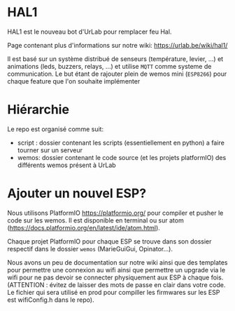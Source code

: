 # HAL1
HAL1 est le nouveau bot d'UrLab pour remplacer feu Hal.

Page contenant plus d'informations sur notre wiki: https://urlab.be/wiki/hal1/

Il est basé sur un système distribué de senseurs (température, levier, ...) et animations (leds, buzzers, relays, ...) et utilise `MQTT` comme systeme de communication.
Le but étant de rajouter plein de wemos mini (`ESP8266`) pour chaque feature que l'on souhaite implémenter

# Hiérarchie
Le repo est organisé comme suit:
 * script : dossier contenant les scripts (essentiellement en python) a faire tourner sur un serveur
 * wemos: dossier contenant le code source (et les projets platformIO) des différents wemos présent à UrLab

# Ajouter un nouvel ESP?

Nous utilisons PlatformIO https://platformio.org/ pour compiler et pusher le code sur les wemos.
Il est disponible en terminal ou sur atom (https://docs.platformio.org/en/latest/ide/atom.html).

Chaque projet PlatformIO pour chaque ESP se trouve dans son dossier respectif dans le dossier `wemos` (MarieGuiGui, Opinator...).

Nous avons un peu de documentation sur notre wiki ainsi que des templates pour
permettre une connexion au wifi ainsi que permettre un upgrade via le wifi pour ne pas devoir se connecter physiquement aux ESP à chaque fois. (ATTENTION : évitez de laisser des mots de passe en clair dans votre code. Le fichier qui sera utilisé en prod pour compiller les firmwares sur les ESP est wifiConfig.h dans le repo).
